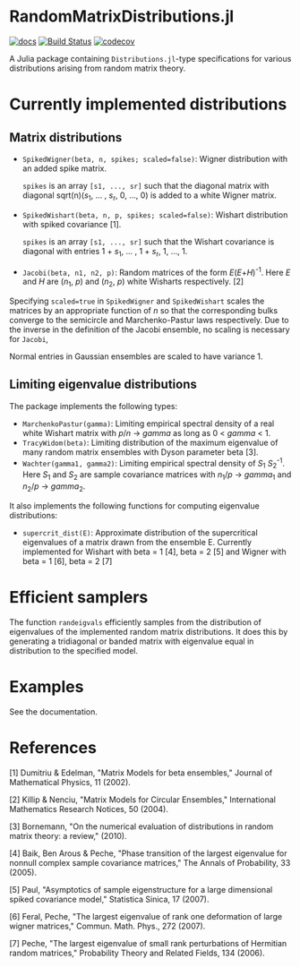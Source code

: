 RandomMatrixDistributions.jl
============================
[![docs](https://img.shields.io/badge/docs-dev-blue.svg)](https://damian-t-p.github.io/RandomMatrixDistributions.jl/dev/)
[![Build Status](https://github.com/damian-t-p/RandomMatrixDistributions.jl/actions/workflows/ci.yml/badge.svg)](https://github.com/damian-t-p/RandomMatrixDistributions.jl/actions?query=workflow)
[![codecov](https://codecov.io/gh/damian-t-p/RandomMatrixDistributions.jl/branch/master/graph/badge.svg)](https://codecov.io/gh/damian-t-p/RandomMatrixDistributions.jl)

A Julia package containing `Distributions.jl`-type specifications for various distributions arising from random matrix theory.

# Currently implemented distributions

## Matrix distributions

* `SpikedWigner(beta, n, spikes; scaled=false)`: Wigner distribution with an added spike matrix.

	`spikes` is an array `[s1, ..., sr]` such that the diagonal matrix with diagonal sqrt(n)(*s*<sub>1</sub>, ... , *s*<sub>r</sub>, 0, ..., 0) is added to a white Wigner matrix.

* `SpikedWishart(beta, n, p, spikes; scaled=false)`: Wishart distribution with spiked covariance [1].

	`spikes` is an array `[s1, ..., sr]` such that the Wishart covariance is diagonal with entries  1 + *s*<sub>1</sub>, ... , 1 + *s*<sub>r</sub>, 1, ..., 1.
	
* `Jacobi(beta, n1, n2, p)`: Random matrices of the form *E*(*E*+*H*)<sup>-1</sup>. Here *E* and *H* are (*n*<sub>1</sub>, *p*) and (*n*<sub>2</sub>, *p*) white Wisharts respectively. [2]

Specifying `scaled=true` in `SpikedWigner` and `SpikedWishart` scales the matrices by an appropriate function of *n* so that the corresponding bulks converge to the semicircle and Marchenko-Pastur laws respectively.
Due to the inverse in the definition of the Jacobi ensemble, no scaling is necessary for `Jacobi`,

Normal entries in Gaussian ensembles are scaled to have variance 1.

## Limiting eigenvalue distributions

The package implements the following types:
* `MarchenkoPastur(gamma)`: Limiting empirical spectral density of a real white Wishart matrix with *p*/*n* -> *gamma* as long as 0 < *gamma* < 1.
* `TracyWidom(beta)`: Limiting distribution of the maximum eigenvalue of many random matrix ensembles with Dyson parameter beta [3].
* `Wachter(gamma1, gamma2)`: Limiting empirical spectral density of *S*<sub>1</sub> *S*<sub>2</sub><sup>-1</sup>. Here *S*<sub>1</sub> and *S*<sub>2</sub> are sample covariance matrices with *n*<sub>1</sub>/*p* -> *gamma*<sub>1</sub> and *n*<sub>2</sub>/*p* -> *gamma*<sub>2</sub>.

It also implements the following functions for computing eigenvalue distributions:
* `supercrit_dist(E)`: Approximate distribution of the supercritical eigenvalues of a matrix drawn from the ensemble E.
Currently implemented for Wishart with beta = 1 [4], beta = 2 [5] and Wigner with beta = 1 [6], beta = 2 [7]

# Efficient samplers
   The function `randeigvals` efficiently samples from the distribution of eigenvalues of the implemented random matrix distributions. It does this by generating a tridiagonal or banded matrix with eigenvalue equal in distribution to the specified model. 

# Examples
   See the documentation.

# References
[1] Dumitriu & Edelman, "Matrix Models for beta ensembles," Journal of Mathematical Physics, 11 (2002).

[2] Killip & Nenciu, "Matrix Models for Circular Ensembles," International Mathematics Research Notices, 50 (2004).

[3] Bornemann, "On the numerical evaluation of distributions in random matrix theory: a review," (2010).

[4] Baik, Ben Arous & Peche, "Phase transition of the largest eigenvalue for nonnull complex sample covariance matrices," The Annals of Probability, 33 (2005).

[5] Paul, "Asymptotics of sample eigenstructure for a large dimensional spiked covariance model," Statistica Sinica, 17 (2007).

[6] Feral, Peche, "The largest eigenvalue of rank one deformation of large wigner matrices," Commun. Math. Phys., 272 (2007).

[7] Peche, "The largest eigenvalue of small rank perturbations of Hermitian random matrices," Probability Theory and Related Fields, 134 (2006).

